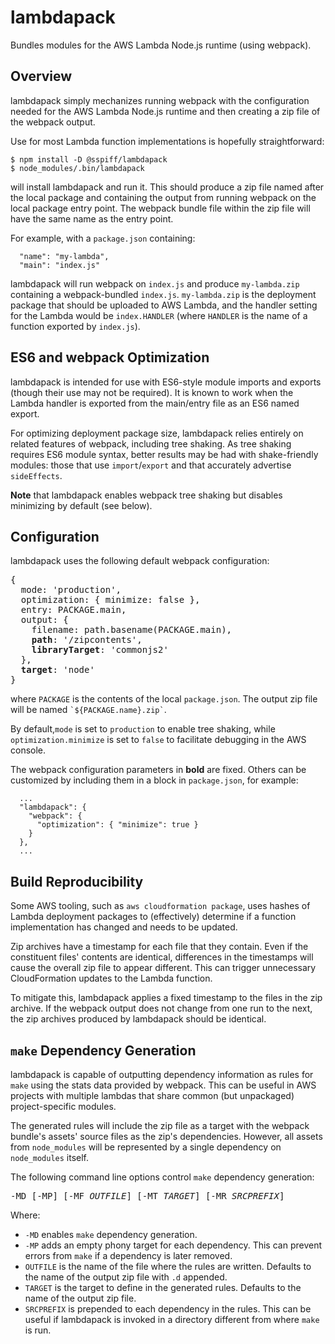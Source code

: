 # lambdapack
Bundles modules for the AWS Lambda Node.js runtime (using webpack).


## Overview

lambdapack simply mechanizes running webpack with the configuration needed
for the AWS Lambda Node.js runtime and then creating a zip file of the
webpack output.

Use for most Lambda function implementations is hopefully straightforward:

```
$ npm install -D @sspiff/lambdapack
$ node_modules/.bin/lambdapack
```

will install lambdapack and run it.  This should produce a zip file named
after the local package and containing the output from running webpack on
the local package entry point.  The webpack bundle file within the zip file
will have the same name as the entry point.

For example, with a `package.json` containing:

```
  "name": "my-lambda",
  "main": "index.js"
```

lambdapack will run webpack on `index.js` and produce `my-lambda.zip`
containing a webpack-bundled `index.js`.  `my-lambda.zip` is the deployment
package that should be uploaded to AWS Lambda, and the handler setting
for the Lambda would be `index.HANDLER` (where `HANDLER` is the name of a
function exported by `index.js`).


## ES6 and webpack Optimization

lambdapack is intended for use with ES6-style module imports and exports
(though their use may not be required).  It is known to work when the Lambda
handler is exported from the main/entry file as an ES6 named export.

For optimizing deployment package size, lambdapack relies entirely on related
features of webpack, including tree shaking.  As tree shaking requires ES6
module syntax, better results may be had with shake-friendly modules:
those that use `import`/`export` and that accurately advertise `sideEffects`.

**Note** that lambdapack enables webpack tree shaking but disables minimizing
by default (see below).


## Configuration

lambdapack uses the following default webpack configuration:

<pre>
{
  mode: 'production',
  optimization: { minimize: false },
  entry: PACKAGE.main,
  output: {
    filename: path.basename(PACKAGE.main),
    <b>path</b>: '/zipcontents',
    <b>libraryTarget</b>: 'commonjs2'
  },
  <b>target</b>: 'node'
}
</pre>

where `PACKAGE` is the contents of the local `package.json`.
The output zip file will be named `` `${PACKAGE.name}.zip` ``.

By default,`mode` is set to `production` to enable tree shaking, while
`optimization.minimize` is set to `false` to facilitate debugging in the AWS
console.

The webpack configuration parameters in **bold** are fixed.  Others can be
customized by including them in a block in `package.json`, for example:

```
  ...
  "lambdapack": {
    "webpack": {
      "optimization": { "minimize": true }
    }
  },
  ...
```

## Build Reproducibility

Some AWS tooling, such as `aws cloudformation package`, uses hashes of
Lambda deployment packages to (effectively) determine if a function
implementation has changed and needs to be updated.

Zip archives have a timestamp for each file that they contain.  Even if the
constituent files' contents are identical, differences in the timestamps will
cause the overall zip file to appear different.  This can trigger unnecessary
CloudFormation updates to the Lambda function.

To mitigate this, lambdapack applies a fixed timestamp to the files in the
zip archive.  If the webpack output does not change from one run to the next,
the zip archives produced by lambdapack should be identical.

## `make` Dependency Generation

lambdapack is capable of outputting dependency information as rules for `make`
using the stats data provided by webpack.  This can be useful in AWS projects
with multiple lambdas that share common (but unpackaged) project-specific
modules.

The generated rules will include the zip file as a target with the webpack
bundle's assets' source files as the zip's dependencies.  However, all assets
from `node_modules` will be represented by a single dependency on
`node_modules` itself.

The following command line options control `make` dependency generation:

<pre>
-MD [-MP] [-MF <em>OUTFILE</em>] [-MT <em>TARGET</em>] [-MR <em>SRCPREFIX</em>]
</pre>

Where:

* `-MD` enables `make` dependency generation.
* `-MP` adds an empty phony target for each dependency.  This can prevent
errors from `make` if a dependency is later removed.
* `OUTFILE` is the name of the file where the rules are written.  Defaults to
the name of the output zip file with `.d` appended.
* `TARGET` is the target to define in the generated rules.  Defaults to the
name of the output zip file.
* `SRCPREFIX` is prepended to each dependency in the rules.  This can
be useful if lambdapack is invoked in a directory different from where
`make` is run.

